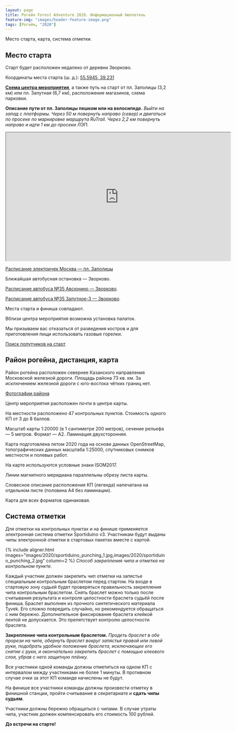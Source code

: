 ```yaml
---
layout: page
title: Рогейн Forest Adventure 2020. Информационный бюллетень
feature-img: "images/header-feature-image.png"
tags: [Рогейн, "2020"]
---
```


Место старта, карта, система отметки.


Место старта
------------

Старт будет расположен недалеко от деревни Зворково.

Координаты места старта (ш. д.): 
[55.5945, 39.231](http://openstreetmap.ru/#mmap=15/55.5945/39.231)

[**Схема центра мероприятия**](http://openstreetmap.ru/?mapid=1458204482),
а также путь на старт от пл. Заполицы (3,2 км) или пл. Запутная (6,7 км),
расположение магазинов, схема парковки.

**Описание пути от пл. Заполицы пешком или на велосипеде.**
*Выйти на запад с платформы.
Через 50 м повернуть направо (север) и двигаться по просеке по маркировке маршрута RuTrail.
Через 2,2 км повернуть направо и идти 1 км до просеки ЛЭП.*

<iframe width="700px" height="400px" src="https://openstreetmap.ru/frame.php?mapid=1458204482"></iframe>

[Расписание электричек Москва — пл. Заполицы](https://rasp.yandex.ru/search/?fromId=c213&fromName=Москва&toId=c64991&toName=Заполицы&transport[0]=suburban&when=29+августа)

Ближайшая автобусная остановка — Зворково.

[Расписание автобуса №35 Авсюнино — Зворково](https://rasp.yandex.ru/search/bus/?fromId=c33842&fromName=%D0%90%D0%B2%D1%81%D1%8E%D0%BD%D0%B8%D0%BD%D0%BE&toId=s9738136&toName=%D0%97%D0%B2%D0%BE%D1%80%D0%BA%D0%BE%D0%B2%D0%BE&when=29+%D0%B0%D0%B2%D0%B3%D1%83%D1%81%D1%82%D0%B0).

[Расписание автобуса №35 Запутное-3 — Зворково](https://rasp.yandex.ru/search/bus/?fromId=s9738442&fromName=%D0%97%D0%B0%D0%BF%D1%83%D1%82%D0%BD%D0%BE%D0%B5-3&toId=s9738136&toName=%D0%97%D0%B2%D0%BE%D1%80%D0%BA%D0%BE%D0%B2%D0%BE&when=29+%D0%B0%D0%B2%D0%B3%D1%83%D1%81%D1%82%D0%B0).

Места старта и финиша совпадают.

Вблизи центра мероприятия возможна установка палаток.

Мы призываем вас отказаться от разведения костров и для приготовления пищи использовать газовые горелки.

[Поиск попутчиков на старт](https://vk.com/topic-190261264_40959650)


Район рогейна, дистанция, карта
----------------

Район рогейна расположен севернее Казанского направления Московской железной дороги.
Площадь района 73 кв. км.
За исключением железной дороги с юго-востока чётких границ нет.

[Фотографии района](https://vk.com/album-190261264_272617279)

Центр мероприятия расположен почти в центре карты.

На местности расположено 47 контрольных пунктов. Стоимость одного КП от 3 до 8 баллов.

Масштаб карты 1:20000 (в 1 сантиметре 200 метров), сечение рельефа — 5 метров. Формат — А2. Ламинация двухсторонняя.

Карта подготовлена летом 2020 года на основе данных OpenStreetMap, 
топографических данных масштаба 1:25000,
спутниковых снимков местности и полевых работ. 

На карте используются условные знаки ISOM2017.

Линии магнитного меридиана параллельны обрезу листа карты.

Словесное описание расположения КП (легенда) напечатана на отдельном листе (половина А4 без ламинации).

Карта для всех форматов одинаковая.

Система отметки
---------------

Для отметки на контрольных пунктах и на финише применяется электронная система отметки Sportiduino v3.
Участникам будут выданы чипы электронной отметки в стартовых пакетах вместе с картой.

{% include aligner.html images="images/2020/sportiduino_punching_1.jpg,images/2020/sportiduino_punching_2.jpg" column=2 %}
*Способ закрепления чипа и отметка на контрольном пункте.*

Каждый участник должен закрепить чип отметки на запястье специальным контрольным браслетом перед стартом.
На входе в стартовую зону судьей будет проверяться правильность закрепления чипа контрольным браслетом.
Снять браслет можно только после считывания результата и контроля целостности браслета судьёй после финиша.
Браслет выполнен из прочного синтетического материала Tyvek. Его сложно повредить случайно, но рекомендуется обращаться с ним бережно.
Дополнительное фиксирование браслета клейкой лентой не допускается. Это препятствует контролю целостности браслета.

**Закрепление чипа контрольным браслетом.**
*Продеть браслет в обе прорези на чипе, обернуть браслет вокруг запястья правой или левой руки,
подобрать удобное положение браслета, исключающее его снятие с руки, и окончательно закрепить браслет с помощью клеевого слоя, убрав с него защитную плёнку.*

Все участники одной команды должны отметиться на одном КП с интервалом между участниками не более 1 минуты.
В противном случае очки за этот КП команде начислены не будут.

На финише все участники команды должны произвести отметку в финишной станции, пройти считывание в секретариате и **сдать чипы судьям**.

Участники должны бережно обращаться с чипами.
В случае утраты чипа, участник должен компенсировать его стоимость 100 рублей.


**До встречи на старте!**

